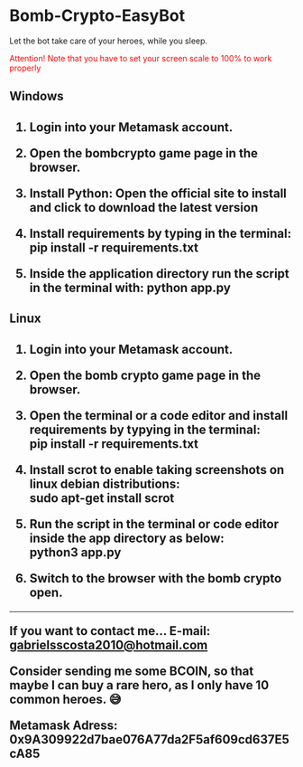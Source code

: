 # Bomb-Crypto-EasyBot
Let the bot take care of your heroes, while you sleep.
<p style="color: red">Attention! Note that you have to set your screen scale to 100% to work properly<p>


<h2>Windows<h2>

1. Login into your Metamask account.
  
2. Open the bombcrypto game page in the browser.
  
3. Install Python:
Open the official site to install and click to download the latest version

4. Install requirements by typing in the terminal:
pip install -r requirements.txt

5. Inside the application directory run the script in the terminal with:
python app.py
  
  
<h2>Linux<h2>
  

1. Login into your Metamask account.
  
2. Open the bomb crypto game page in the browser.
  
3. Open the terminal or a code editor and install requirements by typying in the terminal: <br>
pip install -r requirements.txt
  
4. Install scrot to enable taking screenshots on linux debian distributions: <br>
sudo apt-get install scrot
  
5. Run the script in the terminal or code editor inside the app directory as below: <br>
python3 app.py
  
6. Switch to the browser with the bomb crypto open.
 
________________________________________________________________________________________________________
  
If you want to contact me...
  E-mail: gabrielsscosta2010@hotmail.com
  
Consider sending me some BCOIN, so that maybe I can buy a rare hero, as I only have 10 common heroes. 😅
  
Metamask Adress: 0x9A309922d7bae076A77da2F5af609cd637E5cA85
  
